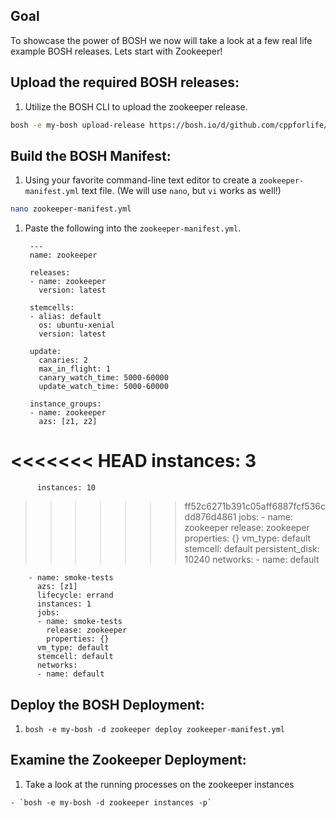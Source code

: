 ## Goal

To showcase the power of BOSH we now will take a look at a few real life example BOSH releases. Lets start with Zookeeper!

## Upload the required BOSH releases:


1. Utilize the BOSH CLI to upload the zookeeper release.

  ```bash
  bosh -e my-bosh upload-release https://bosh.io/d/github.com/cppforlife/zookeeper-release?v=0.0.6 --sha1 eea677d086161ada53dc7f6a056e94023384bba0
  ```

## Build the BOSH Manifest:

1. Using your favorite command-line text editor to create a `zookeeper-manifest.yml` text file. (We will use `nano`, but `vi` works as well!)

  ```bash
  nano zookeeper-manifest.yml
  ```

1. Paste the following into the `zookeeper-manifest.yml`.

        ---
        name: zookeeper

        releases:
        - name: zookeeper
          version: latest

        stemcells:
        - alias: default
          os: ubuntu-xenial
          version: latest

        update:
          canaries: 2
          max_in_flight: 1
          canary_watch_time: 5000-60000
          update_watch_time: 5000-60000

        instance_groups:
        - name: zookeeper
          azs: [z1, z2]
<<<<<<< HEAD
          instances: 3
=======
          instances: 10
>>>>>>> ff52c6271b391c05aff6887fcf536cdd876d4861
          jobs:
          - name: zookeeper
            release: zookeeper
            properties: {}
          vm_type: default
          stemcell: default
          persistent_disk: 10240
          networks:
          - name: default

        - name: smoke-tests
          azs: [z1]
          lifecycle: errand
          instances: 1
          jobs:
          - name: smoke-tests
            release: zookeeper
            properties: {}
          vm_type: default
          stemcell: default
          networks:
          - name: default

## Deploy the BOSH Deployment:

1. `bosh -e my-bosh -d zookeeper deploy zookeeper-manifest.yml`

## Examine the Zookeeper Deployment:

  1. Take a look at the running processes on the zookeeper instances

    - `bosh -e my-bosh -d zookeeper instances -p`
